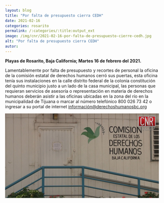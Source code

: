 ```yaml
---
layout: blog
title: "Por falta de presupuesto cierra CEDH"
date: 2021-02-16
categories: rosarito
permalink: /:categories/:title:output_ext
image: /img/cnr/2021-02-16-por-falta-de-presupuesto-cierre-cedh.jpg
alt: "Por falta de presupuesto cierra CEDH"
autor:
---
```


**Playas de Rosarito, Baja California; Martes 16 de febrero del 2021.** 

Lamentablemente por falta de presupuesto y recortes de personal la oficina de la comisión estatal de derechos humanos cerró sus puertas, esta oficina tenía sus instalaciones en la calle distrito federal de la colonia constitución del quinto municipio justo a un lado de la casa municipal, las personas que requieran servicios de asesoría o representación en materia de derechos humanos deberán asistir a las oficinas ubicadas en la zona del río en la municipalidad de Tijuana o marcar al número telefónico 800 026 73 42 o ingresar a su portal de internet información@derechoshumanosbc.org

<div id="carouselExampleSlidesOnly" class="carousel slide" data-ride="carousel">
  <div class="carousel-inner">
    <div class="carousel-item active">
       <img class="d-block w-100" src="/img/cnr/2021-02-16-por-falta-de-presupuesto-cierre-cedh.jpg" loading="lazy"  alt="Por falta de presupuesto cierra CEDH">
    </div>
  </div>
</div>